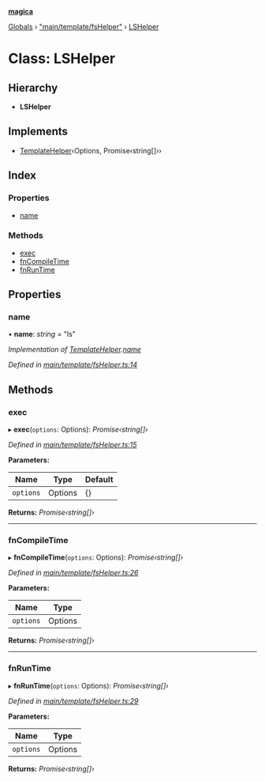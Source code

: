 **[magica](../README.md)**

[Globals](../README.md) › ["main/template/fsHelper"](../modules/_main_template_fshelper_.md) › [LSHelper](_main_template_fshelper_.lshelper.md)

# Class: LSHelper

## Hierarchy

* **LSHelper**

## Implements

* [TemplateHelper](../interfaces/_main_template_template_.templatehelper.md)‹Options, Promise‹string[]››

## Index

### Properties

* [name](_main_template_fshelper_.lshelper.md#name)

### Methods

* [exec](_main_template_fshelper_.lshelper.md#exec)
* [fnCompileTime](_main_template_fshelper_.lshelper.md#fncompiletime)
* [fnRunTime](_main_template_fshelper_.lshelper.md#fnruntime)

## Properties

###  name

• **name**: *string* = "ls"

*Implementation of [TemplateHelper](../interfaces/_main_template_template_.templatehelper.md).[name](../interfaces/_main_template_template_.templatehelper.md#name)*

*Defined in [main/template/fsHelper.ts:14](https://github.com/cancerberoSgx/magica/blob/06c5192/src/main/template/fsHelper.ts#L14)*

## Methods

###  exec

▸ **exec**(`options`: Options): *Promise‹string[]›*

*Defined in [main/template/fsHelper.ts:15](https://github.com/cancerberoSgx/magica/blob/06c5192/src/main/template/fsHelper.ts#L15)*

**Parameters:**

Name | Type | Default |
------ | ------ | ------ |
`options` | Options |  {} |

**Returns:** *Promise‹string[]›*

___

###  fnCompileTime

▸ **fnCompileTime**(`options`: Options): *Promise‹string[]›*

*Defined in [main/template/fsHelper.ts:26](https://github.com/cancerberoSgx/magica/blob/06c5192/src/main/template/fsHelper.ts#L26)*

**Parameters:**

Name | Type |
------ | ------ |
`options` | Options |

**Returns:** *Promise‹string[]›*

___

###  fnRunTime

▸ **fnRunTime**(`options`: Options): *Promise‹string[]›*

*Defined in [main/template/fsHelper.ts:29](https://github.com/cancerberoSgx/magica/blob/06c5192/src/main/template/fsHelper.ts#L29)*

**Parameters:**

Name | Type |
------ | ------ |
`options` | Options |

**Returns:** *Promise‹string[]›*